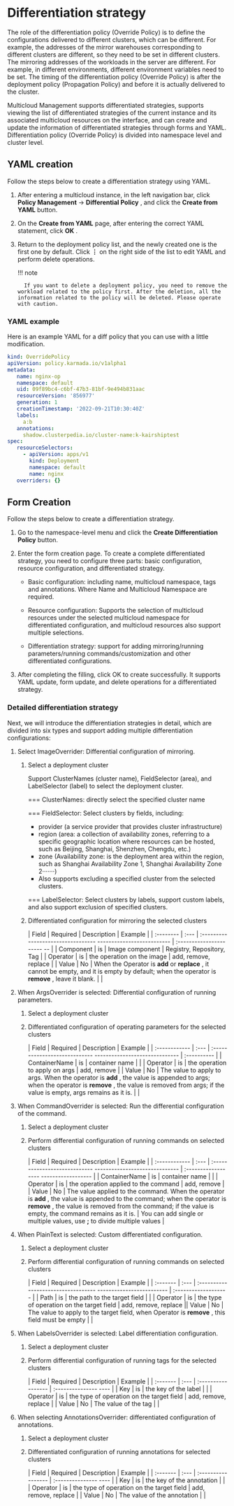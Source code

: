 # Differentiation strategy

The role of the differentiation policy (Override Policy) is to define the configurations delivered to different clusters, which can be different. For example, the addresses of the mirror warehouses corresponding to different clusters are different, so they need to be set in different clusters. The mirroring addresses of the workloads in the server are different. For example, in different environments, different environment variables need to be set. The timing of the differentiation policy (Override Policy) is after the deployment policy (Propagation Policy) and before it is actually delivered to the cluster.

Multicloud Management supports differentiated strategies, supports viewing the list of differentiated strategies of the current instance and its associated multicloud resources on the interface, and can create and update the information of differentiated strategies through forms and YAML. Differentiation policy (Override Policy) is divided into namespace level and cluster level.

## YAML creation

Follow the steps below to create a differentiation strategy using YAML.

1. After entering a multicloud instance, in the left navigation bar, click __Policy Management__ -> __Differential Policy__ , and click the __Create from YAML__ button.

     <!--screenshot-->

2. On the __Create from YAML__ page, after entering the correct YAML statement, click __OK__ .

     <!--screenshot-->

3. Return to the deployment policy list, and the newly created one is the first one by default. Click __⋮__ on the right side of the list to edit YAML and perform delete operations.

     !!! note

         If you want to delete a deployment policy, you need to remove the workload related to the policy first. After the deletion, all the information related to the policy will be deleted. Please operate with caution.

### YAML example

Here is an example YAML for a diff policy that you can use with a little modification.

```yaml
kind: OverridePolicy
apiVersion: policy.karmada.io/v1alpha1
metadata:
   name: nginx-op
   namespace: default
   uid: 09f89bc4-c6bf-47b3-81bf-9e494b831aac
   resourceVersion: '856977'
   generation: 1
   creationTimestamp: '2022-09-21T10:30:40Z'
   labels:
     a:b
   annotations:
     shadow.clusterpedia.io/cluster-name:k-kairshiptest
spec:
   resourceSelectors:
     - apiVersion: apps/v1
       kind: Deployment
       namespace: default
       name: nginx
   overriders: {}
```

## Form Creation

Follow the steps below to create a differentiation strategy.

1. Go to the namespace-level menu and click the __Create Differentiation Policy__ button.

2. Enter the form creation page. To create a complete differentiated strategy, you need to configure three parts: basic configuration, resource configuration, and differentiated strategy.

     - Basic configuration: including name, multicloud namespace, tags and annotations. Where Name and Multicloud Namespace are required.

     - Resource configuration: Supports the selection of multicloud resources under the selected multicloud namespace for differentiated configuration, and multicloud resources also support multiple selections.

     - Differentiation strategy: support for adding mirroring/running parameters/running commands/customization and other differentiated configurations.
      

     <!--screenshot-->

3. After completing the filling, click OK to create successfully. It supports YAML update, form update, and delete operations for a differentiated strategy.

### Detailed differentiation strategy

Next, we will introduce the differentiation strategies in detail, which are divided into six types and support adding multiple differentiation configurations:

1. Select ImageOverrider: Differential configuration of mirroring.

     1. Select a deployment cluster

         Support ClusterNames (cluster name), FieldSelector (area), and LabelSelector (label) to select the deployment cluster.

         === ClusterNames: directly select the specified cluster name

         <!--screenshot-->

         === FieldSelector: Select clusters by fields, including:

         - provider (a service provider that provides cluster infrastructure)
         - region (area: a collection of availability zones, referring to a specific geographic location where resources can be hosted, such as Beijing, Shanghai, Shenzhen, Chengdu, etc.)
         - zone (Availability zone: is the deployment area within the region, such as Shanghai Availability Zone 1, Shanghai Availability Zone 2·······)
         - Also supports excluding a specified cluster from the selected clusters.

         <!--screenshot-->

         === LabelSelector: Select clusters by labels, support custom labels, and also support exclusion of specified clusters.

         <!--screenshot-->

     2. Differentiated configuration for mirroring the selected clusters

         | Field | Required | Description | Example |
         | :-------- | :--- | :--------------------------------- -------------------------- | :---------------------- -- |
         | Component | is | Image component | Registry, Repository, Tag |
         | Operator | is | the operation on the image | add, remove, replace |
         | Value | No | When the Operator is __add__ or __replace__ , it cannot be empty, and it is empty by default; when the operator is __remove__ , leave it blank. | |

2. When ArgsOverrider is selected: Differential configuration of running parameters.

     1. Select a deployment cluster

     2. Differentiated configuration of operating parameters for the selected clusters

         | Field | Required | Description | Example |
         | :------------ | :--- | :---------------------------- ------------------------------ | :---------- |
         | ContainerName | is | container name | |
         | Operator | is | the operation to apply on args | add, remove |
         | Value | No | The value to apply to args. When the operator is __add__ , the value is appended to args; when the operator is __remove__ , the value is removed from args; if the value is empty, args remains as it is. | |

3. When CommandOverrider is selected: Run the differential configuration of the command.

     1. Select a deployment cluster

     2. Perform differential configuration of running commands on selected clusters

         | Field | Required | Description | Example |
         | :------------ | :--- | :---------------------------- ------------------------------ | :------------------ ------------------ |
         | ContainerName | is | container name | |
         | Operator | is | the operation applied to the command | add, remove |
         | Value | No | The value applied to the command. When the operator is __add__ , the value is appended to the command; when the operator is __remove__ , the value is removed from the command; if the value is empty, the command remains as it is. | You can add single or multiple values, use __;__ to divide multiple values |

4. When PlainText is selected: Custom differentiated configuration.

     1. Select a deployment cluster

     2. Perform differential configuration of running commands on selected clusters

         | Field | Required | Description | Example |
         | :------- | :--- | :---------------------------------- ------------------------- | :------------------- |
         | Path | is | the path to the target field | |
         | Operator | is | the type of operation on the target field | add, remove, replace || Value | No | The value to apply to the target field, when Operator is __remove__ , this field must be empty | |

5. When LabelsOverrider is selected: Label differentiation configuration.

     <!--screenshot-->

     1. Select a deployment cluster

     2. Perform differential configuration of running tags for the selected clusters

        | Field | Required | Description | Example |
        | :------- | :--- | :----------------- | :--------------- ---- |
        | Key | is | the key of the label | |
        | Operator | is | the type of operation on the target field | add, remove, replace |
        | Value | No | The value of the tag | |

6. When selecting AnnotationsOverrider: differentiated configuration of annotations.

     <!--screenshot-->

     1. Select a deployment cluster

     2. Differentiated configuration of running annotations for selected clusters

        | Field | Required | Description | Example |
        | :------- | :--- | :----------------- | :--------------- ---- |
        | Key | is | the key of the annotation | |
        | Operator | is | the type of operation on the target field | add, remove, replace |
        | Value | No | The value of the annotation | |